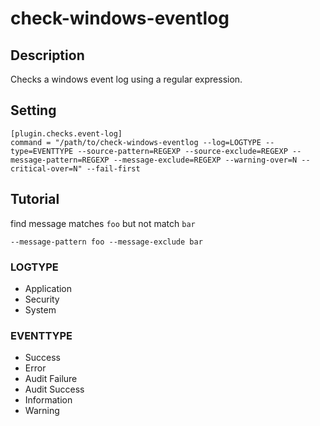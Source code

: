 # check-windows-eventlog

## Description

Checks a windows event log using a regular expression.

## Setting

```
[plugin.checks.event-log]
command = "/path/to/check-windows-eventlog --log=LOGTYPE --type=EVENTTYPE --source-pattern=REGEXP --source-exclude=REGEXP --message-pattern=REGEXP --message-exclude=REGEXP --warning-over=N --critical-over=N" --fail-first
```

## Tutorial

find message matches `foo` but not match `bar`

```
--message-pattern foo --message-exclude bar
```

### LOGTYPE

* Application
* Security
* System

### EVENTTYPE

* Success
* Error
* Audit Failure
* Audit Success
* Information
* Warning

